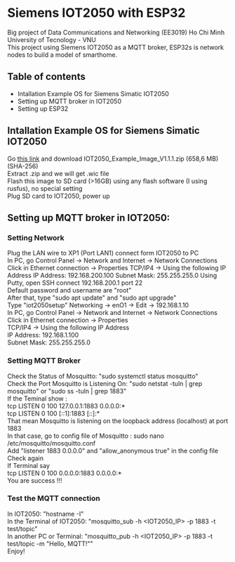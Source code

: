 # Siemens IOT2050 with ESP32
Big project of Data Communications and Networking (EE3019) Ho Chi Minh University of Tecnology - VNU  
This project using Siemens IOT2050 as a MQTT broker, ESP32s is network nodes to build a model of smarthome.
## Table of contents
- Intallation Example OS for Siemens Simatic IOT2050
- Setting up MQTT broker in IOT2050
- Setting up ESP32
## Intallation Example OS for Siemens Simatic IOT2050
Go [this link](https://support.industry.siemens.com/cs/document/109741799/downloads-for-simatic-iot20x0?dti=0&lc=en-VN) and download IOT2050_Example_Image_V1.1.1.zip (658,6 MB)(SHA-256)  
Extract .zip and we will get .wic file  
Flash this image to SD card (>16GB) using any flash software (I using rusfus), no special setting  
Plug SD card to IOT2050, power up  
## Setting up MQTT broker in IOT2050:
### Setting Network
Plug the LAN wire to XP1 (Port LAN1) connect form IOT2050 to PC  
In PC, go Control Panel -> Network and Internet -> Network Connections
Click in Ethernet connection -> Properties
TCP/IP4 -> Using the following IP Address
IP Address: 192.168.200.100
Subnet Mask: 255.255.255.0
Using Putty, open SSH connect 192.168.200.1 port 22  
Default password and username are "root"  
After that, type "sudo apt update" and "sudo apt upgrade"  
Type "iot2050setup"
Networking -> enO1 -> Edit -> 192.168.1.10  
In PC, go Control Panel -> Network and Internet -> Network Connections  
Click in Ethernet connection -> Properties  
TCP/IP4 -> Using the following IP Address  
IP Address: 192.168.1.100  
Subnet Mask: 255.255.255.0  
### Setting MQTT Broker  
Check the Status of Mosquitto: "sudo systemctl status mosquitto"  
Check the Port Mosquitto is Listening On: "sudo netstat -tuln | grep mosquitto" or "sudo ss -tuln | grep 1883"  
If the Teminal show :  
tcp   LISTEN 0      100             127.0.0.1:1883      0.0.0.0:*    
tcp   LISTEN 0      100                 [::1]:1883         [::]:*    
That mean Mosquitto is listening on the loopback address (localhost) at port 1883  
In that case, go to config file of Mosquitto : sudo nano /etc/mosquitto/mosquitto.conf  
Add "listener 1883 0.0.0.0" and "allow_anonymous true" in the config file  
Check again  
If Terminal say  
tcp   LISTEN 0      100               0.0.0.0:1883      0.0.0.0:*  
You are success !!!  
### Test the MQTT connection  
In IOT2050: "hostname -I"  
In the Terminal of IOT2050: "mosquitto_sub -h <IOT2050_IP> -p 1883 -t test/topic"  
In another PC or Terminal: "mosquitto_pub -h <IOT2050_IP> -p 1883 -t test/topic -m "Hello, MQTT!""  
Enjoy!  
